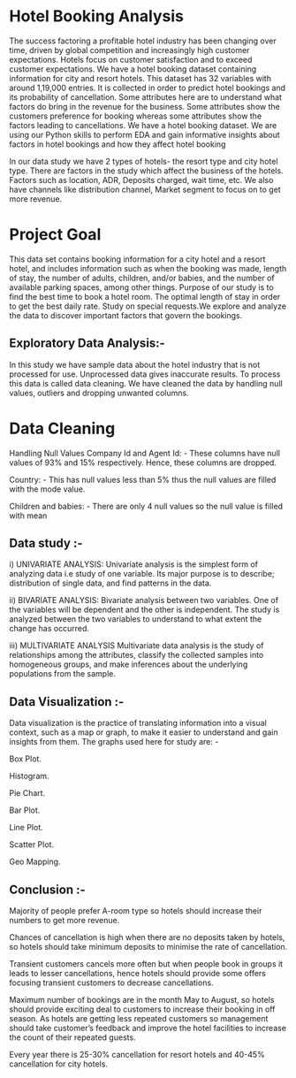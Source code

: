 # Hotel Booking Analysis 
The success factoring a profitable hotel industry has been changing over time, driven by global competition and increasingly high customer expectations. Hotels focus on customer satisfaction and to exceed customer expectations. We have a hotel booking dataset containing information for city and resort hotels. This dataset has 32 variables with around 1,19,000 entries. It is collected in order to predict hotel bookings and its probability of cancellation. Some attributes here are to understand what factors do bring in the revenue for the business. Some attributes show the customers preference for booking whereas some attributes show the factors leading to cancellations. We have a hotel booking dataset. We are using our Python skills to perform EDA and gain informative insights about factors in hotel bookings and how they affect hotel booking

 In our data study we have 2 types of hotels- the resort type and city hotel type. There are factors in the study which affect the business of the hotels. Factors such as location, ADR, Deposits charged, wait time, etc. We also have channels like distribution channel, Market segment to focus on to get more revenue. 
# Project Goal
This data set contains booking information for a city hotel and a resort hotel, and includes information such as when the booking was made, length of stay, the number of adults, children, and/or babies, and the number of available parking spaces, among other things. Purpose of our study is to find the best time to book a hotel room. The optimal length of stay in order to get the best daily rate. Study on special requests.We explore and analyze the data to discover important factors that govern the bookings.


## Exploratory Data Analysis:-

In this study we have sample data about the hotel industry that is not processed for use. Unprocessed data gives inaccurate results. To process this data is called data cleaning. We have cleaned the data by handling null values, outliers and dropping unwanted columns.

# Data Cleaning
Handling Null Values
Company Id and Agent Id: - These columns have null values of 93% and 15% respectively. Hence, these columns are dropped.

Country: - This has null values less than 5% thus the null values are filled with the mode value.

Children and babies: - There are only 4 null values so the null value is filled with mean


## Data study :-
i) UNIVARIATE ANALYSIS: 
Univariate analysis is the simplest form of analyzing data i.e study of one variable. Its major purpose is to describe; distribution of single data, and find patterns in the data.

ii) BIVARIATE ANALYSIS:
Bivariate analysis between two variables. One of the variables will be dependent and the other is independent. The study is analyzed between the two variables to understand to what extent the change has occurred.

iii) MULTIVARIATE ANALYSIS
Multivariate data analysis is the study of relationships among the attributes, classify the collected samples into homogeneous groups, and make inferences about the underlying populations from the sample.

## Data Visualization :-

Data visualization is the practice of translating information into a visual context, such as a map or graph, to make it easier to understand and gain insights from them. 
The graphs used here for study are: -

Box Plot.

Histogram.

Pie Chart.

Bar Plot.

Line Plot.

Scatter Plot.

Geo Mapping.

## Conclusion :-
                  
Majority of people prefer A-room type so hotels should increase their numbers to get more revenue.

Chances of cancellation is high when there are no deposits taken by hotels, so hotels should take minimum deposits to minimise the rate of cancellation.

Transient customers cancels more often but when people book in groups it leads to lesser cancellations, hence hotels should provide some offers focusing transient customers to decrease cancellations.

Maximum number of bookings are in the month May to August, so hotels should provide exciting deal to customers to increase their booking in off season. 
As hotels are getting less repeated customers so management should take customer’s feedback and improve the hotel facilities to increase the count of their repeated guests.

Every year there is 25-30% cancellation for resort hotels and 40-45% cancellation for city hotels.





